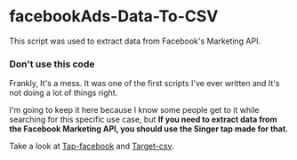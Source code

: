 # facebookAds-Data-To-CSV
This script was used to extract data from Facebook's Marketing API. 

### Don't use this code
Frankly, It's a mess. It was one of the first scripts I've ever written and It's not doing a lot of things right.

I'm going to keep it here because I know some people get to it while searching for this specific use case, but **If you need to extract data from the Facebook Marketing API, you should use the Singer tap made for that.** 

Take a look at [Tap-facebook](https://github.com/singer-io/tap-facebook) and [Target-csv](https://github.com/singer-io/target-csv).
